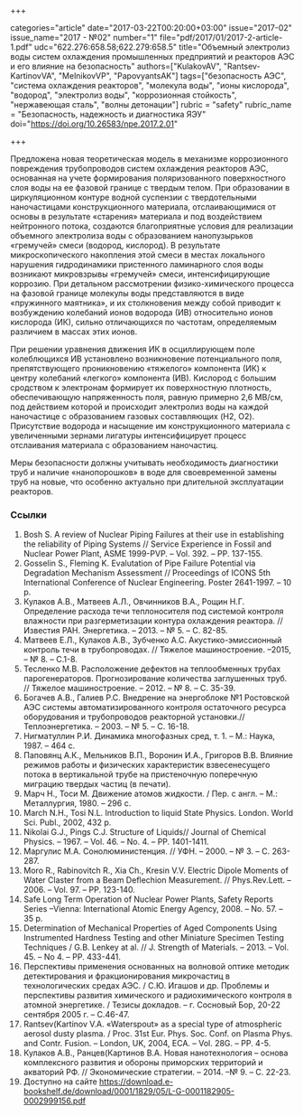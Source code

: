 +++

categories="article"
date="2017-03-22T00:20:00+03:00"
issue="2017-02"
issue_name="2017 - №02"
number="1"
file="pdf/2017/01/2017-2-article-1.pdf"
udc="622.276:658.58;622.279:658.5"
title="Объемный электролиз воды систем охлаждения промышленных предприятий и реакторов АЭС и его влияние на безопасность"
authors=["KulakovAV", "Rantsev-KartinovVA", "MelnikovVP", "PapovyantsAK"]
tags=["безопасность АЭС", "система охлаждения реакторов", "молекула воды", "ионы кислорода", "водород", "электролиз воды", "коррозионная стойкость", "нержавеющая сталь", "волны детонации"]
rubric = "safety"
rubric_name = "Безопасность, надежность и диагностика ЯЭУ"
doi="https://doi.org/10.26583/npe.2017.2.01"

+++

Предложена новая теоретическая модель в механизме коррозионного повреждения трубопроводов систем охлаждения реакторов АЭС, основанная на учете формирования поляризованного поверхностного слоя воды на ее фазовой границе с твердым телом. При образовании в циркуляционном контуре водной суспензии с твердотельными наночастицами конструкционного материала, отслаивающимися от основы в результате «старения» материала и под воздействием нейтронного потока, создаются благоприятные условия для реализации объемного электролиза воды с образованием нанопузырьков «гремучей» смеси (водород, кислород). В результате микроскопического накопления этой смеси в местах локального нарушения гидродинамики пристенного ламинарного слоя воды возникают микровзрывы «гремучей» смеси, интенсифицирующие коррозию. При детальном рассмотрении физико-химического процесса на фазовой границе молекулы воды представляются в виде «пружинного маятника», и их столкновения между собой приводит к возбуждению колебаний ионов водорода (ИВ) относительно ионов кислорода (ИК), сильно отличающихся по частотам, определяемым различием в массах этих ионов.

При решении уравнения движения ИК в осциллирующем поле колеблющихся ИВ установлено возникновение потенциального поля, препятствующего проникновению «тяжелого» компонента (ИК) к центру колебаний «легкого» компонента (ИВ). Кислород с большим сродством к электронам формирует их поверхностную плотность, обеспечивающую напряженность поля, равную примерно 2,6 МВ/см, под действием которой и происходит электролиз воды на каждой наночастице с образованием газовых составляющих (H2, O2). Присутствие водорода и насыщение им конструкционного материала с увеличенными зернами лигатуры интенсифицирует процесс отслаивания материала с образованием наночастиц.

Меры безопасности должны учитывать необходимость диагностики труб и наличие «нанопорошков» в воде для своевременной замены труб на новые, что особенно актуально при длительной эксплуатации реакторов.

### Ссылки

1. Bosh S. A review of Nuclear Piping Failures at their use in establishing the reliability of Piping Systems // Service Experience in Fossil and Nuclear Power Plant, ASME 1999-PVP. – Vol. 392. – PP. 137-155.
2. Gosselin S., Fleming K. Evalutation of Pipe Failure Potential via Degradation Mechanism Assessment // Proceedings of ICONS 5th International Conference of Nuclear Engineering. Poster 2641-1997. – 10 p.
3. Кулаков А.В., Матвеев А.Л., Овчинников В.А., Рощин Н.Г. Определение расхода течи теплоносителя под системой контроля влажности при разгерметизации контура охлаждения реактора. // Известия РАН. Энергетика. – 2013. – № 5. – С. 82-85.
4. Матвеев Е.Л., Кулаков А.В., Зубченко А.С. Акустико-эмиссионный контроль течи в трубопроводах. // Тяжелое машиностроение. –2015, – № 8. – С.1-8.
5. Тесленко М.В. Расположение дефектов на теплообменных трубах парогенераторов. Прогнозирование количества заглушенных труб. // Тяжелое машиностроение. – 2012. – № 8. – C. 35-39.
6. Богачев А.В., Галиев Р.С. Внедрение на энергоблоке №1 Ростовской АЭС системы автоматизированного контроля остаточного ресурса оборудования и трубопроводов реакторной установки.// Теплоэнергетика. – 2003. – № 5. – С. 16-18.
7. Нигматуллин Р.И. Динамика многофазных сред, т. 1. – М.: Наука, 1987. – 464 с.
8. Паповянц А.К., Мельников В.П., Воронин И.А., Григоров В.В. Влияние режимов работы и физических характеристик взвесенесущего потока в вертикальной трубе на пристеночную поперечную миграцию твердых частиц (в печати).
9. Марч Н., Тоси М. Движение атомов жидкости. / Пер. с англ. – М.: Металлургия, 1980. – 296 с.
10. March N.H., Tosi N.L. Introduction to liquid State Physics. London. World Sci. Publ., 2002, 432 p.
11. Nikolai G.J., Pings C.J. Structure of Liquids// Journal of Chemical Physics. – 1967. – Vol. 46. – No. 4. – PP. 1401-1411.
12. Маргулис М.А. Сонолюминистенция. // УФН. – 2000. – № 3. – С. 263-287.
13. Moro R., Rabinovitch R., Xia Ch., Kresin V.V. Electric Dipole Moments of Water Claster from a Beam Deflechion Measurement. // Phys.Rev.Lett. – 2006. – Vol. 97. – PP. 123-140.
14. Safe Long Term Operation of Nuclear Power Plants, Safety Reports Series –Vienna: International Atomic Energy Agency, 2008. – No. 57. – 35 p.
15. Determination of Mechanical Properties of Aged Components Using Instrumented Hardness Testing and other Miniature Speсimen Testing Techniques / G.B. Lenkey at al. // J. Strength of Materials. – 2013. – Vol. 45. – No 4. – PP. 433-441.
16. Перспективы применения основанных на волновой оптике методик детектирования и фракционирования микрочастиц в технологических средах АЭС. / С.Ю. Игашов и др. Проблемы и перспективы развития химического и радиохимического контроля в атомной энергетике. / Тезисы докладов. – г. Сосновый Бор, 20-22 сентября 2005 г. – С.46-47.
17. Rantsev(Kartinov V.A. «Waterspout» as a special type of atmospheric aerosol dusty plasma. / Proc. 31st Eur. Phys. Soc. Conf. on Plasma Phys. and Contr. Fusion. – London, UK, 2004, ECA. – Vol. 28G. – РР. 4-5.
18. Кулаков А.В., Ранцев(Картинов В.А. Новая нанотехнология – основа комплексного развития и обороны приморских территорий и акваторий РФ. // Экономические стратегии. – 2014. –№ 9. – С. 22-23.
19. Доступно на сайте https://download.e-bookshelf.de/download/0001/1829/05/L-G-0001182905-0002999156.pdf